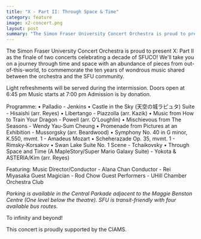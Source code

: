 ```yaml
---
title: "X - Part II: Through Space & Time"
category: feature
image: x2-concert.png
layout: post
summary: "The Simon Fraser University Concert Orchestra is proud to present X: Part II as the finale of two concerts celebrating a decade of SFUCO! We'll take you on a journey through time and space with an abundance of pieces from out-of-this-world, to commemorate the ten years of wondrous music shared between the orchestra and the SFU community."
---
```


The Simon Fraser University Concert Orchestra is proud to present X: Part II as the finale of two concerts celebrating a decade of SFUCO! We'll take you on a journey through time and space with an abundance of pieces from out-of-this-world, to commemorate the ten years of wondrous music shared between the orchestra and the SFU community.

Light refreshments will be served during the intermission.
Doors open at 6:45 pm
Music starts at 7:00 pm
Admission is by donation.

Programme:
• Palladio - Jenkins
• Castle in the Sky (天空の城ラピュタ) Suite - Hisaishi (arr. Reyes)
• Libertango - Piazzolla (arr. Kazik)
• Music from How to Train Your Dragon - Powell (arr. O'Loughlin)
• Mischievous from The Seasons - Wendy Yau-Sum Cheung
• Promenade from Pictures at an Exhibition - Mussorgsky (arr. Beardwood)
• Symphony No. 40 in G minor, K.550, mvmt. 1 - Amadeus Mozart
• Scheherazade Op. 35, mvmt. 1 - Rimsky-Korsakov
• Swan Lake Suite No. 1 Scene - Tchaikovsky
• Through Space and Time (A MapleStory/Super Mario Galaxy Suite) - Yokota & ASTERIA/Kim (arr. Reyes)

Featuring:
Music Director/Conductor - Alana Chan
Conductor - Rei Miyasaka
Guest Magician - Rod Chow
Guest Performers - UHill Chamber Orchestra Club

*Parking is available in the Central Parkade adjacent to the Maggie Benston Centre (One level below the theatre). SFU is transit-friendly with four available bus routes.*

To infinity and beyond!

This concert is proudly supported by the CIAMS.
